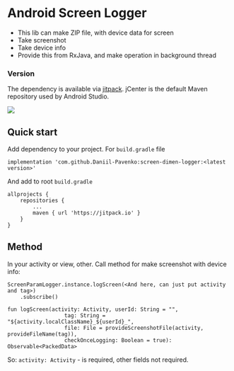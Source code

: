 # Android Screen Logger

* This lib can make ZIP file, with device data for screen
* Take screenshot
* Take device info
* Provide this from RxJava, and make operation in background thread

### Version
The dependency is available via [jitpack](a).
jCenter is the default Maven repository used by Android Studio.

[![](https://jitpack.io/v/Daniil-Pavenko/screen-dimen-logger.svg)](https://jitpack.io/#Daniil-Pavenko/screen-dimen-logger)

## Quick start

Add dependency to your project. For `build.gradle` file

```
implementation 'com.github.Daniil-Pavenko:screen-dimen-logger:<latest version>'
```

And add to root `build.gradle`
```
allprojects {
    repositories {
        ...
        maven { url 'https://jitpack.io' }
    }
}
```

## Method
In your activity or view, other. Call method for make screenshot with device info:
```
ScreenParamLogger.instance.logScreen(<And here, can just put activity and tag>)
    .subscribe()
```

```
fun logScreen(activity: Activity, userId: String = "",
                  tag: String = "${activity.localClassName}_${userId}_",
                  file: File = provideScreenshotFile(activity, provideFileName(tag)),
                  checkOnceLogging: Boolean = true): Observable<PackedData>
```

So:
`activity: Activity` - is required, other fields not required.
